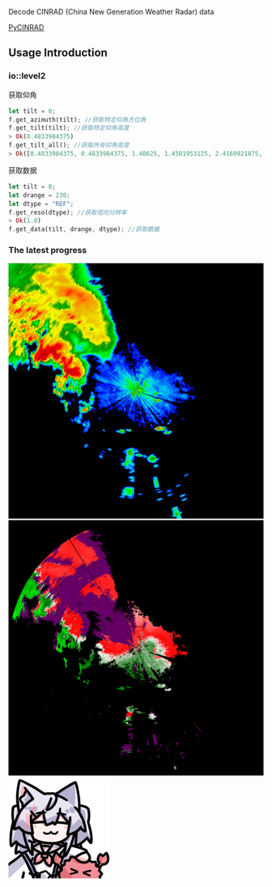 Decode CINRAD (China New Generation Weather Radar) data

[PyCINRAD](https://github.com/CyanideCN/PyCINRAD/)

## Usage Introduction
### io::level2
获取仰角
```rust
let tilt = 0;
f.get_azimuth(tilt); //获取特定仰角方位角
f.get_tilt(tilt); //获取特定仰角高度
> Ok(0.4833984375)
f.get_tilt_all(); //获取所有仰角高度
> Ok([0.4833984375, 0.4833984375, 1.40625, 1.4501953125, 2.4169921875, 3.33984375, 4.306640625, 5.9765625, 9.84375, 14.5458984375, 19.51171875])
```
获取数据
```rust
let tilt = 0;
let drange = 230;
let dtype = "REF";
f.get_reso(dtype); //获取径向分辨率
> Ok(1.0)
f.get_data(tilt, drange, dtype); //获取数据
```
### The latest progress

![](./radar.png)
![](./radar_VEL.png)
![風間白花](./momo_aio.png)